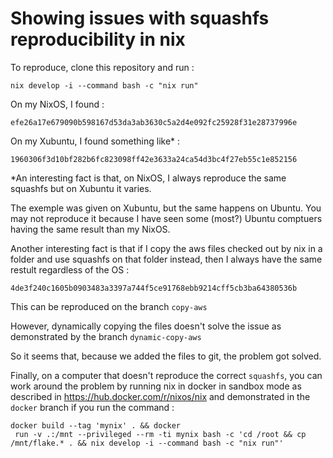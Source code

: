 # Showing issues with squashfs reproducibility in nix

To reproduce, clone this repository and run :
```
nix develop -i --command bash -c "nix run"
```

On my NixOS, I found :
```
efe26a17e679090b598167d53da3ab3630c5a2d4e092fc25928f31e28737996e
```

On my Xubuntu, I found something like* :
```
1960306f3d10bf282b6fc823098ff42e3633a24ca54d3bc4f27eb55c1e852156
```

*An interesting fact is that, on NixOS, I always reproduce the same squashfs
but on Xubuntu it varies.

The exemple was given on Xubuntu, but the same happens on Ubuntu.
You may not reproduce it because I have seen some (most?) Ubuntu comptuers having the same result than my NixOS.

Another interesting fact is that if I copy the aws files checked out by nix in a folder and use squashfs on that folder instead, then I always have the same restult regardless of the OS :
```
4de3f240c1605b0903483a3397a744f5ce91768ebb9214cff5cb3ba64380536b
```

This can be reproduced on the branch `copy-aws`

However, dynamically copying the files doesn't solve the issue as demonstrated by the branch `dynamic-copy-aws`

So it seems that, because we added the files to git, the problem got solved.

Finally, on a computer that doesn't reproduce the correct `squashfs`, you can work around the problem by running nix in docker in sandbox mode as described in https://hub.docker.com/r/nixos/nix and demonstrated in the `docker` branch if you run the command :

```
docker build --tag 'mynix' . && docker
 run -v .:/mnt --privileged --rm -ti mynix bash -c 'cd /root && cp /mnt/flake.* . && nix develop -i --command bash -c "nix run"'
```


